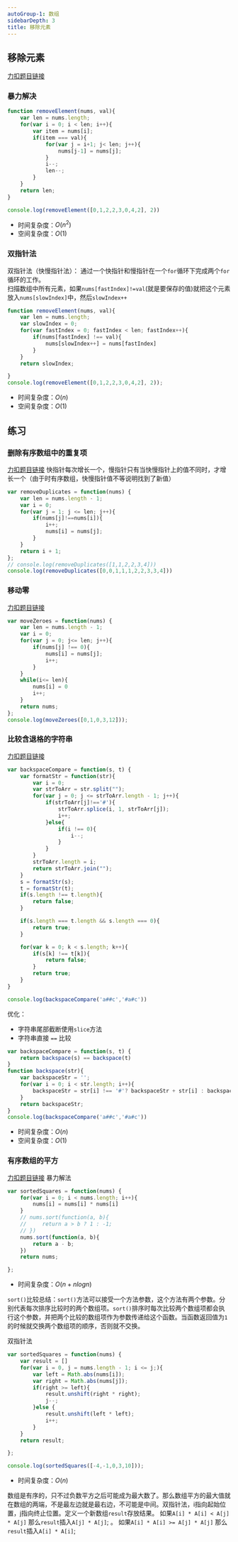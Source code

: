 ```yaml
---
autoGroup-1: 数组
sidebarDepth: 3
title: 移除元素
---
```


## 移除元素
[力扣题目链接](https://leetcode-cn.com/problems/remove-element/)

### 暴力解决
```js
function removeElement(nums, val){
    var len = nums.length;
    for(var i = 0; i < len; i++){
        var item = nums[i];
        if(item === val){
            for(var j = i+1; j< len; j++){
                nums[j-1] = nums[j];
            }
            i--;
            len--;
        }
    }
    return len;
}

console.log(removeElement([0,1,2,2,3,0,4,2], 2))
```
- 时间复杂度：$O(n^2)$
- 空间复杂度：$O(1)$

### 双指针法
双指针法（快慢指针法）： 通过一个快指针和慢指针在一个`for`循环下完成两个`for`循环的工作。  
扫描数组中所有元素，如果`nums[fastIndex]!=val`(就是要保存的值)就把这个元素放入`nums[slowIndex]`中，然后`slowIndex++`
```js
function removeElement(nums, val){
    var len = nums.length;
    var slowIndex = 0;
    for(var fastIndex = 0; fastIndex < len; fastIndex++){
        if(nums[fastIndex] !== val){
            nums[slowIndex++] = nums[fastIndex]
        }
    }
    return slowIndex;

}
console.log(removeElement([0,1,2,2,3,0,4,2], 2));
```
- 时间复杂度：$O(n)$
- 空间复杂度：$O(1)$

## 练习
### 删除有序数组中的重复项
[力扣题目链接](https://leetcode-cn.com/problems/remove-duplicates-from-sorted-array/)
快指针每次增长一个，慢指针只有当快慢指针上的值不同时，才增长一个（由于时有序数组，快慢指针值不等说明找到了新值）
```js
var removeDuplicates = function(nums) {
    var len = nums.length - 1;
    var i = 0;
    for(var j = 1; j <= len; j++){
        if(nums[j]!==nums[i]){
            i++;
            nums[i] = nums[j];
        }
    }
    return i + 1;
};
// console.log(removeDuplicates([1,1,2,2,3,4]))
console.log(removeDuplicates([0,0,1,1,1,2,2,3,3,4]))
```
### 移动零
[力扣题目链接](https://leetcode-cn.com/problems/move-zeroes/)
```js
var moveZeroes = function(nums) {
    var len = nums.length - 1;
    var i = 0;
    for(var j = 0; j<= len; j++){
        if(nums[j] !== 0){
            nums[i] = nums[j];
            i++;
        }
    }
    while(i<= len){
        nums[i] = 0
        i++;
    }
    return nums;
};
console.log(moveZeroes([0,1,0,3,12]));
```

### 比较含退格的字符串
[力扣题目链接](https://leetcode-cn.com/problems/backspace-string-compare/)
```js
var backspaceCompare = function(s, t) {
    var formatStr = function(str){
        var i = 0;
        var strToArr = str.split("");
        for(var j = 0; j <= strToArr.length - 1; j++){
            if(strToArr[j]!=='#'){
                strToArr.splice(i, 1, strToArr[j]);
                i++;
            }else{
                if(i !== 0){
                    i--;
                }
            }
        }
        strToArr.length = i;
        return strToArr.join("");
    }
    s = formatStr(s);
    t = formatStr(t);
    if(s.length !== t.length){
        return false;
    }

    if(s.length === t.length && s.length === 0){
        return true;
    }

    for(var k = 0; k < s.length; k++){
        if(s[k] !== t[k]){
            return false;
        }
        return true;
    }
}

console.log(backspaceCompare('a##c','#a#c'))
```

优化：
- 字符串尾部截断使用`slice`方法
- 字符串直接 `==` 比较
```js
var backspaceCompare = function(s, t) {
    return backspace(s) == backspace(t)
}
function backspace(str){
    var backspaceStr = '';
    for(var i = 0; i < str.length; i++){
        backspaceStr = str[i] !== '#'? backspaceStr + str[i] : backspaceStr.slice(0, -1);
    }
    return backspaceStr;
}
console.log(backspaceCompare('a##c','#a#c'))
```
- 时间复杂度：$O(n)$
- 空间复杂度：$O(1)$

### 有序数组的平方
[力扣题目链接](https://leetcode-cn.com/problems/squares-of-a-sorted-array/)
暴力解法
```js
var sortedSquares = function(nums) {
    for(var i = 0; i < nums.length; i++){
        nums[i] = nums[i] * nums[i]
    }
    // nums.sort(function(a, b){
    //     return a > b ? 1 : -1;
    // })
    nums.sort(function(a, b){
        return a - b;
    })
    return nums;

};
```
- 时间复杂度：$O(n+nlogn)$

`sort()`比较总结：`sort()`方法可以接受一个方法参数，这个方法有两个参数。分别代表每次排序比较时的两个数组项。`sort()`排序时每次比较两个数组项都会执行这个参数，并把两个比较的数组项作为参数传递给这个函数。当函数返回值为`1`的时候就交换两个数组项的顺序，否则就不交换。

双指针法
```js
var sortedSquares = function(nums) {
    var result = []
    for(var i = 0, j = nums.length - 1; i <= j;){
        var left = Math.abs(nums[i]);
        var right = Math.abs(nums[j]);
        if(right >= left){
            result.unshift(right * right);
            j--;
        }else {
            result.unshift(left * left);
            i++;
        }
    }
    return result;

};

console.log(sortedSquares([-4,-1,0,3,10]));
```
- 时间复杂度：$O(n)$

数组是有序的，只不过负数平方之后可能成为最大数了。那么数组平方的最大值就在数组的两端，不是最左边就是最右边，不可能是中间。双指针法，i指向起始位置，j指向终止位置。定义一个新数组`result`存放结果。
如果`A[i] * A[i] < A[j] * A[j]` 那么`result`插入`A[j] * A[j]`; 。
如果`A[i] * A[i] >= A[j] * A[j]` 那么`result`插入`A[i] * A[i]`; 